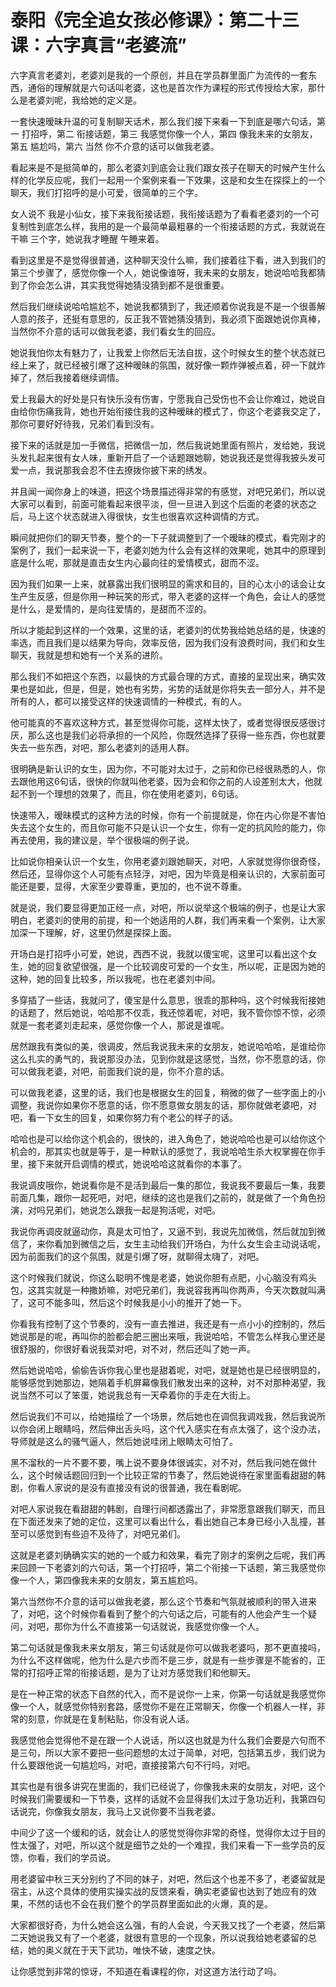 # 泰阳《完全追女孩必修课》：第二十三课：六字真言“老婆流”

六字真言老婆刘，老婆刘是我的一个原创，并且在学员群里面广为流传的一套东西，通俗的理解就是六句话叫老婆，这也是首次作为课程的形式传授给大家，那什么是老婆刘呢，我给她的定义是。

一套快速暧昧升温的可复制聊天话术，那么我们接下来看一下到底是哪六句话，第一 打招呼，第二 衔接话题，第三 我感觉你像一个人，第四 像我未来的女朋友，第五 尴尬吗，第六 当然 你不介意的话可以做我老婆。

看起来是不是挺简单的，那么老婆刘到底会让我们跟女孩子在聊天的时候产生什么样的化学反应呢，我们一起用一个案例来看一下效果，这是和女生在探探上的一个聊天，我们打招呼的是小可爱，很简单的三个字。

女人说不 我是小仙女，接下来我衔接话题，我衔接话题为了看看老婆刘的一个可复制性到底怎么样，我用的是一个最简单最粗暴的一个衔接话题的方式，我就说在干嘛 三个字，她说我才睡醒 午睡来着。

看到这里是不是觉得很普通，这种聊天没什么嘛，我们接着往下看，进入到我们的第三个步骤了，感觉你像一个人，她说像谁呀，我未来的女朋友，她说哈哈我都猜到了你会怎么讲，其实我觉得她猜没猜到都不是很重要。

然后我们继续说哈哈尴尬不，她说我都猜到了，我还顺着你说我是不是一个很善解人意的孩子，还挺有意思的，反正我不管她猜没猜到，我必须下面跟她说你真棒，当然你不介意的话可以做我老婆，我们看女生的回应。

她说我怕你太有魅力了，让我爱上你然后无法自拔，这个时候女生的整个状态就已经上来了，就已经被引爆了这种暧昧的氛围，就好像一颗炸弹被点着，砰一下就炸掉了，然后我接着继续调情。

爱上我最大的好处是只有快乐没有伤害，宁愿我自己受伤也不会让你难过，她说自由给你伤痛我背，她也开始衔接住我的这种暧昧的模式了，你这个老婆我交定了，那你可要好好待我，兄弟们看到没有。

接下来的话就是加一手微信，把微信一加，然后我说她里面有照片，发给她，我说头发扎起来很有女人味，重新开启了一个话题跟她聊，她说我还是觉得我披头发可爱一点，我说那我会忍不住去撩拨你披下来的绣发。

并且闻一闻你身上的味道，把这个场景描述得非常的有感觉，对吧兄弟们，所以说大家可以看到，前面可能看起来很平淡，但一旦进入到这个后面的老婆的状态之后，马上这个状态就进入得很快，女生也很喜欢这种调情的方式。

瞬间就把你们的聊天节奏，整个的一下子就调整到了一个暧昧的模式，看完刚才的案例了，我们一起来说一下，老婆刘她为什么会有这样的效果呢，她其中的原理到底是什么呢，那就是直击女生内心最向往的爱情模式，甜而不涩。

因为我们如果一上来，就暴露出我们很明显的需求和目的，目的心太小的话会让女生产生反感，但是你用一种玩笑的形式，带入老婆的这样一个角色，会让人的感觉是什么，是爱情的，是向往爱情的，是甜而不涩的。

所以才能起到这样的一个效果，这里的话，老婆刘的优势我给她总结的是，快速的率选，而且我们是以结果为导向，效率反倍，因为我们没有浪费时间，我们和女生聊天，我就是想和她有一个关系的进阶。

那么我们不如把这个东西，以最快的方式最合理的方式，直接的呈现出来，确实效果也是如此，但是，但是，她也有劣势，劣势的话就是你将失去一部分人，并不是所有的人，都可以接受这样的快速调情的一种模式，有的人。

他可能真的不喜欢这种方式，甚至觉得你可能，这样太快了，或者觉得很反感很讨厌，那么这也是我们必将承担的一个风险，你既然选择了获得一些东西，你也就要失去一些东西，对吧，那么老婆刘的适用人群。

很明确是新认识的女生，因为你，不可能对太过于，之前和你已经很熟悉的人，你去跟他用这6句话，很快的你就叫他老婆，因为会和你之前的人设差别太大，他就起不到一个理想的效果了，而且，你在使用老婆刘，6句话。

快速带入，暧昧模式的这种方法的时候，你有一个前提就是，你在内心你是不害怕失去这个女生的，而且你可能不只是认识一个女生，你有一定的抗风险的能力，你再去使用，我的建议是，举个很极端的例子说。

比如说你相亲认识一个女生，你用老婆刘跟她聊天，对吧，人家就觉得你很奇怪，然后还，显得你这个人可能有点轻浮，对吧，因为毕竟是相亲认识的，大家前面可能还是要，显得，大家至少要尊重，更加的，也不说不尊重。

就是说，我们要显得更加正经一点，对吧，所以说举这个极端的例子，也是让大家明白，老婆刘的使用的前提，和一个她适用的人群，我们再来看一个案例，让大家加深一下理解，好，这里仍然是探探上面。

开场白是打招呼小可爱，她说，西西不说，我就以傻宝呢，这里可以看出这个女生，她的回复欲望很强，是一个比较调皮可爱的一个女生，所以呢，正是因为她的这种，她的回复比较多，所以我呢，也在老婆刘中间。

多穿插了一些话，我就问了，傻宝是什么意思，很乖的那种吗，这个时候我衔接她的话题了，然后她说，哈哈那不仅乖，我还惊着呢，对吧，我不管你惊不惊，必须就是一套老婆刘走起来，感觉你像一个人，那说是谁呢。

居然跟我有类似的美，很调皮，然后我说我未来的女朋友，她说哈哈哈，是谁给你这么扎实的勇气的，我说那没办法，见到你就是这感觉，当然，你不愿意的话，你可以做我老婆，对吧，前面我们说的是，你不介意的话。

可以做我老婆，这里的话，我们也是根据女生的回复，稍微的做了一些字面上的小调整，我说你如果你不愿意的话，你不愿意做女朋友的话，那你就做老婆吧，对吧，看一下女生的回复，如果你努力有个老公的样子的话。

哈哈也是可以给你这个机会的，很快的，进入角色了，她说哈哈也是可以给你这个机会的，那其实也就是等于，是一种默认的感觉了，我说哈哈生杀大权掌握在你手里，接下来就开启调情的模式，她说哈哈这就看你的本事了。

我说调皮哦你，她说看你是不是活到最后一集的那位，我说我不要最后一集，我要前面几集，跟你一起死吧，对吧，继续的这也是我们之前的，就是做了一个角色扮演，对吗兄弟们，她说怎么跟我一起是狗活呢，对吧。

我说你再调皮就逼动你，真是太可怕了，又逼不到，我说先加微信，然后就加到微信了，来你看加到微信之后，女生主动给我们开场白，为什么女生会主动说话呢，因为前面我们的这个氛围，就是引爆了呀，就聊得太嗨了，对吧。

这个时候我们就说，你这么聪明不愧是老婆，她说你胆有点肥，小心脑没有鸡头包，这其实就是一种撒娇嘛，对吧兄弟们，我说容我再叫你两声，今天次数就叫满了，这可不能多叫，然后这个时候我是小小的推开了她一下。

你看我有控制了这个节奏的，没有一直去推进，我还是有一点小小的控制的，然后她说那是的呢，再叫你的脸都会肥三圈出来哦，我说哈哈，不管怎么样我心里还是很舒服的，你很好看说我菜对吧，对不对，然后还叫了她一声。

然后她说哈哈，偷偷告诉你我心里也是甜着呢，对吧，就是她也是已经很明显的，能够感觉到她那边，她隔着手机屏幕像我们散发出来的这种，对不对那种渴望，我说当然不可以了笨蛋，她说我总有一天牵着你的手走在大街上。

然后说我们不可以，给她描绘了一个场景，然后她也在调侃我调戏我，然后我说所以你会闭上眼睛吗，然后伸出舌头吗，这个代入感实在有点太强了，这个没办法，导师就是这么的骚气逼人，然后她说哇闭上眼睛太可怕了。

黑不溜秋的一片不要不要，嘴上说不要身体很诚实，对不对，然后我问她在做什么，这个时候话题回归到一个比较正常的节奏了，然后她说待在家里面看甜甜的韩剧，你看人家说的是没有直接没有说的很普通，我在看剧呢。

对吧人家说我在看甜甜的韩剧，自理行间都透露出了，非常愿意跟我们聊天，而且在下面还发来了她的定位，这里可以看出什么，看出她自己本身已经小入乱撞，甚至可以感觉到有些迫不及待了，对吧兄弟们。

这就是老婆刘确确实实的她的一个威力和效果，看完了刚才的案例之后呢，我们再来回顾一下老婆刘的六句话，第一个打招呼，第二个衔接一下话题，第三我感觉你像一个人，第四像我未来的女朋友，第五尴尬吗。

第六当然你不介意的话可以做我老婆，那么这个节奏和气氛就被顺利的带入进来了，对吧，这个时候你看看到了整个的六句话之后，可能有的人他会产生一个疑问，对吧，那你为什么不直接第一句话就说，我感觉你像一个人。

第二句话就是像我未来女朋友，第三句话就是你可以做我老婆吗，那不更直接吗，为什么不这样做呢，他为什么是六步而不是三步，就是有一些步骤是不能省的，正常的打招呼正常的衔接话题，是为了让对方感觉我们和他聊天。

是在一种正常的状态下自然的代入，而不是说你一上来，你第一句话就是我感觉你像一个人，就感觉你特别套路，感觉你不是在正常聊天，你像一个机器人一样，非常的刻意，你就是在复制粘贴，你没有说人话。

我感觉他会觉得他不是在跟一个人说话，所以这也就是为什么我们会要是六句而不是三句，所以大家不要把一些问题想的太过于简单，对吧，包括第五步，我们说为什么要跟他说一句尴尬吗，对吧，直接接第六句不行吗，对吧。

其实也是有很多讲究在里面的，我们已经说了，你像我未来的女朋友，对吧，这个时候我们需要缓和一下节奏，这样的话就不会显得我们太过于急功近利，我第四句话说完，你像我女朋友，我马上又说你要不当我老婆。

中间少了这一个缓和的话，就会让人的感觉觉得你非常的奇怪，觉得你太过于目的性太强了，对吧，所以这个就是细节之处的一个难捏，我们来看一下一些学员的反馈，你看，我们的学员说。

用老婆留中秋三天分别约了不同的妹子，对吧，然后这个也差不多了，老婆留就是宿主，从这个具体的使用实操实战的反馈来看，确实老婆留也达到了她应有的效果，不然的话也不会在我们整个的学员群里面如此的火爆，真的是。

大家都很好奇，为什么她会这么强，有的人会说，今天我又找了一个老婆，然后第二天她说我又有了一个老婆，就很有意思的一个现象，所以说我给她老婆留的总结，她的奥义就在于天下武功，唯快不破，速度之快。

让你感觉到非常的惊讶，不知道在看课程的你，对这道方法行动了吗。